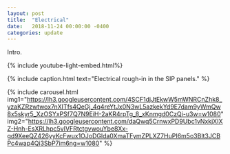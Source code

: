 ```yaml
---
layout: post
title:  "Electrical"
date:   2018-11-24 00:00:00 -0400
categories: update
---
```


Intro.

<!--more-->

{% include youtube-light-embed.html%}

<div class="youtube-player" data-id="RQ5G_AKgbzs"></div>
{% include caption.html text="Electrical rough-in in the SIP panels." %}

{% include carousel.html
  img1="https://lh3.googleusercontent.com/4SCF1djJtEkwW5mWNRCnZhk8_yzaKZRzwtwox7nXITfs4QeGj_4q4reYtJx0N3wL5azkekYd9E7dam9yWmQw8x5skyr5_XzOSYxPSf7Q7N9EiH-2aKR4rpTg_8_xKnmgd0CzQi-u3w=w1080"
  img2="https://lh3.googleusercontent.com/daQwq5CrnwxPD9Ubc1vNxkjXIXZ-Hnh-EsXRLhpc5vIVFRtctgvwouYbe8Xx-gd9XeeQZ426yyKcFwux1OJoDGlda0XmaTFymZPLXZ7HuPI6m5o3Blt3JCBPc4wap4Qi3SbP7im6ng=w1080"
%}
